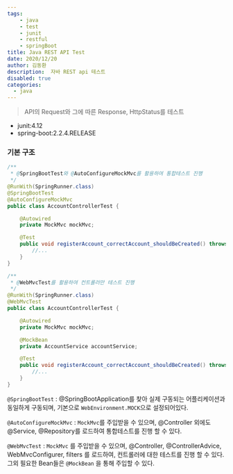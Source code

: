 ```yaml
---
tags: 
    - java
    - test
    - junit
    - restful
    - springBoot
title: Java REST API Test 
date: 2020/12/20
author: 김동환
description:  자바 REST api 테스트 
disabled: true
categories:
  - java
---
```


> API의 Request와 그에 따른 Response, HttpStatus를 테스트

- junit:4.12
- spring-boot:2.2.4.RELEASE

### 기본 구조

```java
/**
 * @SpringBootTest와 @AutoConfigureMockMvc를 활용하여 통합테스트 진행
 */
@RunWith(SpringRunner.class)
@SpringBootTest
@AutoConfigureMockMvc
public class AccountControllerTest {

    @Autowired
    private MockMvc mockMvc;

    @Test
    public void registerAccount_correctAccount_shouldBeCreated() throws Exception {
        //...
    }
}
```

```java
/**
 * @WebMvcTest를 활용하여 컨트롤러만 테스트 진행
 */
@RunWith(SpringRunner.class)
@WebMvcTest
public class AccountControllerTest {

    @Autowired
    private MockMvc mockMvc;

    @MockBean
    private AccountService accountService;

    @Test
    public void registerAccount_correctAccount_shouldBeCreated() throws Exception {
        //...
    }
}
```

`@SpringBootTest` : @SpringBootApplication를 찾아 실제 구동되는 어플리케이션과 동일하게 구동되며, 기본으로 `WebEnvironment.MOCK`으로 설정되어있다. 

`@AutoConfigureMockMvc` : `MockMvc`를 주입받을 수 있으며, @Controller 외에도 @Service, @Repository를 로드하여 통합테스트를 진행 할 수 있다. 

`@WebMvcTest` : `MockMvc` 를 주입받을 수 있으며, @Controller, @ControllerAdvice, WebMvcConfigurer, filters 를 로드하여, 컨트롤러에 대한 테스트를 진행 할 수 있다. 그외 필요한 Bean들은 `@MockBean` 을 통해 주입할 수 있다.